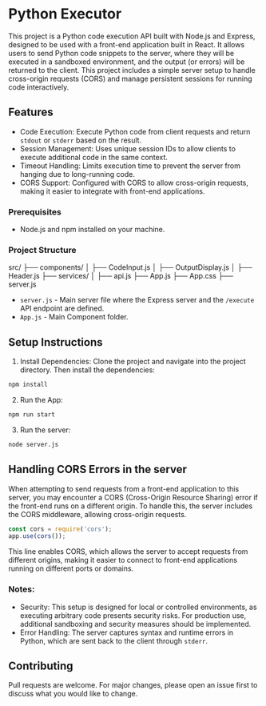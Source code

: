 # Python Executor

This project is a Python code execution API built with Node.js and Express, designed to be used with a front-end application built in React. It allows users to send Python code snippets to the server, where they will be executed in a sandboxed environment, and the output (or errors) will be returned to the client. This project includes a simple server setup to handle cross-origin requests (CORS) and manage persistent sessions for running code interactively.

## Features
- Code Execution: Execute Python code from client requests and return ```stdout``` or ```stderr``` based on the result.
- Session Management: Uses unique session IDs to allow clients to execute additional code in the same context.
- Timeout Handling: Limits execution time to prevent the server from hanging due to long-running code.
- CORS Support: Configured with CORS to allow cross-origin requests, making it easier to integrate with front-end applications.

### Prerequisites
- Node.js and npm installed on your machine.
### Project Structure
src/
├── components/
│   ├── CodeInput.js
│   ├── OutputDisplay.js
│   ├── Header.js
├── services/
│   ├── api.js
├── App.js
├── App.css
├── server.js


- ```server.js``` - Main server file where the Express server and the ```/execute``` API endpoint are defined.
- ```App.js``` - Main Component folder.



## Setup Instructions
1. Install Dependencies:
Clone the project and navigate into the project directory. Then install the dependencies:

```bash
npm install
```
2. Run the App:
```bash
npm run start
```
3. Run the server:
```bash
node server.js
```


## Handling CORS Errors in the server
When attempting to send requests from a front-end application to this server, you may encounter a CORS (Cross-Origin Resource Sharing) error if the front-end runs on a different origin. To handle this, the server includes the CORS middleware, allowing cross-origin requests.

```javascript
const cors = require('cors');
app.use(cors());
```
This line enables CORS, which allows the server to accept requests from different origins, making it easier to connect to front-end applications running on different ports or domains.

### Notes: 
- Security: This setup is designed for local or controlled environments, as executing arbitrary code presents security risks. For production use, additional sandboxing and security measures should be implemented.
- Error Handling: The server captures syntax and runtime errors in Python, which are sent back to the client through ```stderr```.


## Contributing

Pull requests are welcome. For major changes, please open an issue first
to discuss what you would like to change.
